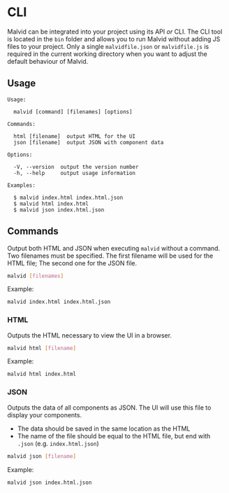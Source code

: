 # CLI

Malvid can be integrated into your project using its API *or* CLI. The CLI tool is located in the `bin` folder and allows you to run Malvid without adding JS files to your project. Only a single `malvidfile.json` or `malvidfile.js` is required in the current working directory when you want to adjust the default behaviour of Malvid.

## Usage

```
Usage:

  malvid [command] [filenames] [options]

Commands:

  html [filename]  output HTML for the UI
  json [filename]  output JSON with component data

Options:

  -V, --version  output the version number
  -h, --help     output usage information

Examples:

  $ malvid index.html index.html.json
  $ malvid html index.html
  $ malvid json index.html.json
```

## Commands

Output both HTML and JSON when executing `malvid` without a command. Two filenames must be specified. The first filename will be used for the HTML file; The second one for the JSON file.

```sh
malvid [filenames]
```

Example:

```sh
malvid index.html index.html.json
```

### HTML

Outputs the HTML necessary to view the UI in a browser.

```sh
malvid html [filename]
```

Example:

```sh
malvid html index.html
```

### JSON

Outputs the data of all components as JSON. The UI will use this file to display your components.

- The data should be saved in the same location as the HTML
- The name of the file should be equal to the HTML file, but end with `.json` (e.g. `index.html.json`)

```sh
malvid json [filename]
```

Example:

```sh
malvid json index.html.json
```